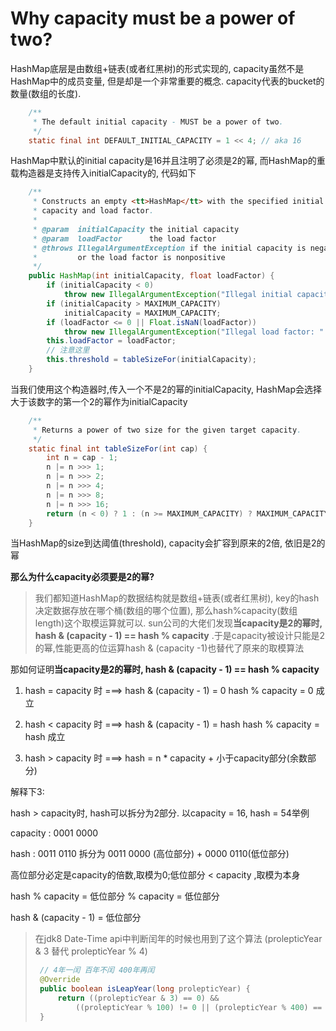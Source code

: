 # Why capacity must be a power of two?

HashMap底层是由数组+链表(或者红黑树)的形式实现的, capacity虽然不是HashMap中的成员变量, 但是却是一个非常重要的概念. capacity代表的bucket的数量(数组的长度).

```java
    /**
     * The default initial capacity - MUST be a power of two.
     */
    static final int DEFAULT_INITIAL_CAPACITY = 1 << 4; // aka 16
```

HashMap中默认的initial capacity是16并且注明了必须是2的幂, 而HashMap的重载构造器是支持传入initialCapacity的, 代码如下

```java
    /**
     * Constructs an empty <tt>HashMap</tt> with the specified initial
     * capacity and load factor.
     *
     * @param  initialCapacity the initial capacity
     * @param  loadFactor      the load factor
     * @throws IllegalArgumentException if the initial capacity is negative
     *         or the load factor is nonpositive
     */
    public HashMap(int initialCapacity, float loadFactor) {
        if (initialCapacity < 0)
            throw new IllegalArgumentException("Illegal initial capacity: " + initialCapacity);
        if (initialCapacity > MAXIMUM_CAPACITY)
            initialCapacity = MAXIMUM_CAPACITY;
        if (loadFactor <= 0 || Float.isNaN(loadFactor))
            throw new IllegalArgumentException("Illegal load factor: " + loadFactor);     
        this.loadFactor = loadFactor;
        // 注意这里
        this.threshold = tableSizeFor(initialCapacity);
    }
```

当我们使用这个构造器时,传入一个不是2的幂的initialCapacity, HashMap会选择大于该数字的第一个2的幂作为initialCapacity

```java
    /**
     * Returns a power of two size for the given target capacity.
     */
    static final int tableSizeFor(int cap) {
        int n = cap - 1;
        n |= n >>> 1;
        n |= n >>> 2;
        n |= n >>> 4;
        n |= n >>> 8;
        n |= n >>> 16;
        return (n < 0) ? 1 : (n >= MAXIMUM_CAPACITY) ? MAXIMUM_CAPACITY : n + 1;
    }
```

当HashMap的size到达阈值(threshold), capacity会扩容到原来的2倍, 依旧是2的幂

**那么为什么capacity必须要是2的幂?**

> 我们都知道HashMap的数据结构就是数组+链表(或者红黑树), key的hash决定数据存放在哪个桶(数组的哪个位置), 那么hash%capacity(数组length)这个取模运算就可以.  sun公司的大佬们发现**当capacity是2的幂时,  hash & (capacity - 1) == hash % capacity** .于是capacity被设计只能是2的幂,性能更高的位运算hash & (capacity -1)也替代了原来的取模算法

那如何证明**当capacity是2的幂时,  hash & (capacity - 1) == hash % capacity**

1. hash = capacity 时   ===> hash & (capacity - 1) = 0             hash % capacity = 0                成立

2. hash < capacity 时   ===> hash & (capacity - 1) = hash       hash % capacity = hash         成立

3. hash > capacity 时   ===> hash = n * capacity + 小于capacity部分(余数部分)


解释下3:

hash > capacity时,  hash可以拆分为2部分. 以capacity = 16, hash = 54举例

capacity : 0001 0000

hash       : 0011 0110        拆分为  0011 0000 (高位部分)   +    0000 0110(低位部分) 

高位部分必定是capacity的倍数,取模为0;低位部分 < capacity ,取模为本身

hash % capacity = 低位部分 % capacity = 低位部分

hash & (capacity - 1) = 低位部分    



> 在jdk8 Date-Time api中判断闰年的时候也用到了这个算法  (prolepticYear & 3 替代 prolepticYear % 4)
>
> ```java
>  // 4年一闰 百年不闰 400年再闰
>  @Override
>  public boolean isLeapYear(long prolepticYear) {
>      return ((prolepticYear & 3) == 0) && 
>          ((prolepticYear % 100) != 0 || (prolepticYear % 400) == 0);
>  }
> ```
>